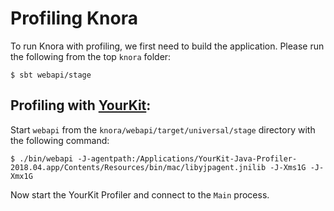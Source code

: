 <!---
Copyright © 2015-2021 the contributors (see Contributors.md).

This file is part of DSP — DaSCH Service Platform.

DSP is free software: you can redistribute it and/or modify
it under the terms of the GNU Affero General Public License as published
by the Free Software Foundation, either version 3 of the License, or
(at your option) any later version.

DSP is distributed in the hope that it will be useful,
but WITHOUT ANY WARRANTY; without even the implied warranty of
MERCHANTABILITY or FITNESS FOR A PARTICULAR PURPOSE.  See the
GNU Affero General Public License for more details.

You should have received a copy of the GNU Affero General Public
License along with DSP.  If not, see <http://www.gnu.org/licenses/>.
-->

# Profiling Knora

To run Knora with profiling, we first need to build the application. Please run the following from the top `knora` folder:

```
$ sbt webapi/stage
```

## Profiling with [YourKit](http://yourkit.com):

Start `webapi` from the `knora/webapi/target/universal/stage` directory with the following command:

```
$ ./bin/webapi -J-agentpath:/Applications/YourKit-Java-Profiler-2018.04.app/Contents/Resources/bin/mac/libyjpagent.jnilib -J-Xms1G -J-Xmx1G
```


Now start the YourKit Profiler and connect to the `Main` process.